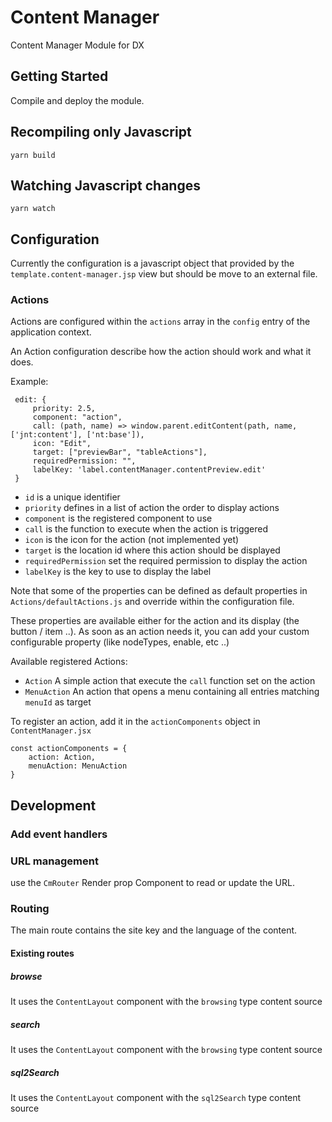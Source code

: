 # Content Manager

Content Manager Module for DX

## Getting Started

Compile and deploy the module. 

## Recompiling only Javascript

    yarn build

## Watching Javascript changes

    yarn watch

## Configuration

Currently the configuration is a javascript object that provided by the `template.content-manager.jsp` view but 
should be move to an external file.

### Actions

Actions are configured within the `actions` array in the `config` entry of the application context.

An Action configuration describe how the action should work and what it does.

Example:

     edit: {
         priority: 2.5,
         component: "action",
         call: (path, name) => window.parent.editContent(path, name, ['jnt:content'], ['nt:base']),
         icon: "Edit",
         target: ["previewBar", "tableActions"],
         requiredPermission: "",
         labelKey: 'label.contentManager.contentPreview.edit'
     }

- `id` is a unique identifier 
- `priority` defines in a list of action the order to display actions
- `component` is the registered component to use  
- `call` is the function to execute when the action is triggered 
- `icon` is the icon for the action (not implemented yet)
- `target` is the location id where this action should be displayed
- `requiredPermission` set the required permission to display the action   
- `labelKey` is the key to use to display the label

Note that some of the properties can be defined as default properties in `Actions/defaultActions.js` and override 
within the configuration file. 

These properties are available either for the action and its display (the button / item ..). As soon as an 
action needs it, you can add your custom configurable property (like nodeTypes, enable, etc ..)
    
Available registered Actions:
- `Action` A simple action that execute the `call` function set on the action
- `MenuAction` An action that opens a menu containing all entries matching `menuId` as target

To register an action, add it in the `actionComponents` object in `ContentManager.jsx`
    
    const actionComponents = {
        action: Action,
        menuAction: MenuAction
    }

## Development

### Add event handlers 

### URL management

use the `CmRouter` Render prop Component to read or update the URL.

### Routing

The main route contains the site key and the language of the content.

#### Existing routes

##### browse

It uses the `ContentLayout` component with the `browsing` type content source

##### search

It uses the `ContentLayout` component with the `browsing` type content source

##### sql2Search

It uses the `ContentLayout` component with the `sql2Search` type content source